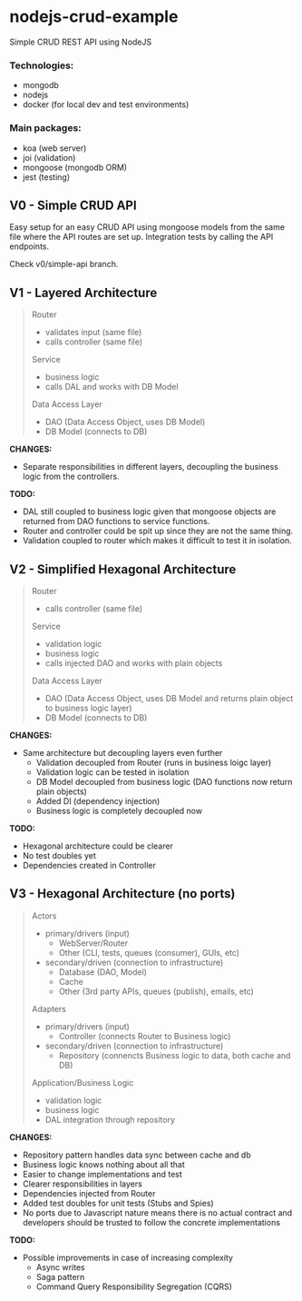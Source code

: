 # nodejs-crud-example
Simple CRUD REST API using NodeJS

### Technologies:
- mongodb
- nodejs
- docker (for local dev and test environments)

### Main packages:
- koa (web server)
- joi (validation)
- mongoose (mongodb ORM)
- jest (testing)


## V0 - Simple CRUD API

Easy setup for an easy CRUD API using mongoose models from the same file where the API routes are set up.
Integration tests by calling the API endpoints.

Check v0/simple-api branch.


## V1 - Layered Architecture

> Router
> - validates input (same file)
> - calls controller (same file)
>
> Service
> - business logic
> - calls DAL and works with DB Model
>
> Data Access Layer
> - DAO (Data Access Object, uses DB Model)
> - DB Model (connects to DB)
>

**CHANGES:**

* Separate responsibilities in different layers, decoupling the business logic from the controllers.

**TODO:**

* DAL still coupled to business logic given that mongoose objects are returned from DAO functions to service functions.
* Router and controller could be spit up since they are not the same thing.
* Validation coupled to router which makes it difficult to test it in isolation.

## V2 - Simplified Hexagonal Architecture

> Router
> - calls controller (same file)
>
> Service
> - validation logic
> - business logic
> - calls injected DAO and works with plain objects
>
> Data Access Layer
> - DAO (Data Access Object, uses DB Model and returns plain object to business logic layer)
> - DB Model (connects to DB)
>

**CHANGES:**

* Same architecture but decoupling layers even further
    * Validation decoupled from Router (runs in business loigc layer)
    * Validation logic can be tested in isolation
    * DB Model decoupled from business logic (DAO functions now return plain objects)
    * Added DI (dependency injection)
    * Business logic is completely decoupled now

**TODO:**

* Hexagonal architecture could be clearer
* No test doubles yet
* Dependencies created in Controller

## V3 - Hexagonal Architecture (no ports)

> Actors 
> - primary/drivers (input)
>   - WebServer/Router
>   - Other (CLI, tests, queues (consumer), GUIs, etc)
> - secondary/driven (connection to infrastructure)
>   - Database (DAO, Model)
>   - Cache
>   - Other (3rd party APIs, queues (publish), emails, etc)
>
> Adapters
> - primary/drivers (input)
>   - Controller (connects Router to Business logic)
> - secondary/driven (connection to infrastructure)
>   - Repository (connencts Business logic to data, both cache and DB)
>
> Application/Business Logic
> - validation logic
> - business logic
> - DAL integration through repository

**CHANGES:**

* Repository pattern handles data sync between cache and db
* Business logic knows nothing about all that
* Easier to change implementations and test
* Clearer responsibilities in layers
* Dependencies injected from Router
* Added test doubles for unit tests (Stubs and Spies)
* No ports due to Javascript nature means there is no actual contract and developers should be trusted to follow the concrete implementations

**TODO:**

* Possible improvements in case of increasing complexity
    * Async writes
    * Saga pattern
    * Command Query Responsibility Segregation (CQRS) 
